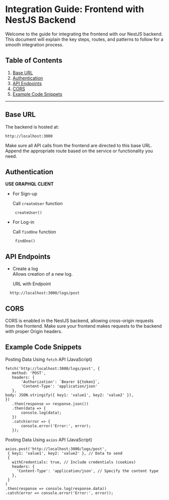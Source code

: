 # Integration Guide: Frontend with NestJS Backend
Welcome to the guide for integrating the frontend with our NestJS backend. This document will explain the key steps, routes, and patterns to follow for a smooth integration process.

## Table of Contents
1. [Base URL](#base-url)
2. [Authentication](#authentication)
3. [API Endpoints](#api-endpoints)
4. [CORS](#cors)
5. [Example Code Snippets](#example-code-snippets)

_________________________________________________________________________________________________

##  Base URL
   The backend is hosted at:
     
   ```
   http://localhost:3000
  ```
   Make sure all API calls from the frontend are directed to this base URL. Append the appropriate route based on the service or functionality you need.

## Authentication   
  **USE GRAPHQL CLIENT**
  - For Sign-up<br>
  
    Call  `createUser`  function<br>
    
    ```
     createUser()
    ```
  - For Log-in<br>
  
    Call  `findOne`  function<br>
    
    ```
     findOne()
    ```

##  API Endpoints
  - Create a log<br>
    Allows creation of a new log.

    URL with Endpoint
  ```
    http://localhost:3000/logs/post
```
##  CORS
CORS is enabled in the NestJS backend, allowing cross-origin requests from the frontend. Make sure your frontend makes requests to the backend with proper Origin headers.

##  Example Code Snippets
 Posting Data Using `fetch` API (JavaScript)
 ```
fetch('http://localhost:3000/logs/post', {
    method: 'POST',
    headers: {
        'Authorization': `Bearer ${token}`,
        'Content-Type': 'application/json'
    },
body: JSON.stringify({ key1: 'value1', key2: 'value2' }), 
})
    .then(response => response.json())
    .then(data => {
        console.log(data);
    })
    .catch(error => {
        console.error('Error:', error);
    });
```
 Posting Data Using `axios` API (JavaScript)
 ```
axios.post('http://localhost:3000/logs/post', 
  { key1: 'value1', key2: 'value2' }, // Data to send
  {
    withCredentials: true, // Include credentials (cookies)
    headers: {
      'Content-Type': 'application/json', // Specify the content type
    },
  }
)
.then(response => console.log(response.data))
.catch(error => console.error('Error:', error));
```


